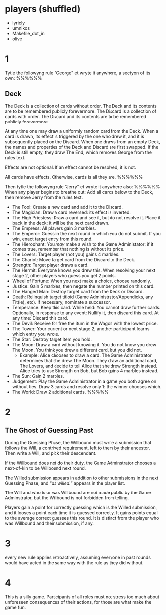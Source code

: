 # players (shuffled)
- lyricly
- umnikos
- Makefile_dot_in
- olive

# 1
Tytle the followyng rule "George" et wryte it anywhere, a sectyon of its own:
%%%%%%
## Deck
The Deck is a collection of cards without order. The Deck and its contents are to be remembered publicly forevermore. The Discard is a collection of cards with order. The Discard and its contents are to be remembered publicly forevermore.

At any time one may draw a uniformly random card from the Deck. When a card is drawn, its effect is triggered by the one who drew it, and it is subsequently placed on the Discard. When one draws from an empty Deck, the names and properties of the Deck and Discard are first swapped. If the Deck is still empty, they draw The End, which removes George from the rules text.

Effects are not optional. If an effect cannot be resolved, it is not.

All cards have effects. Otherwise, cards is all they are.
%%%%%%

Then tytle the followyng rule "Jerry" et wryte it anywhere also:
%%%%%%
When any player begins to breathe out: Add all cards below to the Deck, then remove Jerry from the rules text.

- The Fool: Create a new card and add it to the Discard.
- The Magician: Draw a card reversed: its effect is inverted.
- The High Priestess: Draw a card and see it, but do not resolve it. Place it back in the deck: it will be the next card drawn.
- The Empress: All players gain 3 marbles.
- The Emperor: Guess in the next round in which you do not submit. If you win, enact target entry from this round.
- The Hierophant: You *may* make a wish to the Game Administator: if it comes true, remember that nothing is without its price.
- The Lovers: Target player (not you) gains 4 marbles.
- The Chariot: Move target card from the Discard to the Deck.
- Strength: Target player draws a card.
- The Hermit: Everyone knows you drew this. When resolving your next stage 2, other players who guess you get 2 points.
- Wheel of Fortune: When you next make a choice, choose randomly.
- Justice: Gain 5 marbles, then negate the number printed on this card.
- The Hanged Man: Destroy target card from the Deck or Discard.
- Death: Relinquish target titloid (Game Administrator/Appendicks, any Tit(le), etc). If necessary, nominate a successor.
- Temperance: Keep this card. While held: You cannot draw further cards. Optionally, in response to any event: Nullify it, then discard this card. At any time: Discard this card.
- The Devil: Receive for free the itum in the Wagon with the lowest price.
- The Tower: Your current or next stage 2, another participant learns which entry you wrote.
- The Star: Destroy target item you hold.
- The Moon: Draw a card without knowing it. You do not know you drew The Moon. You think you drew a different card, but you did not.
  - Example: Alice chooses to draw a card. The Game Administrator determines that she drew The Moon. They draw an additional card, The Lovers, and decide to tell Alice that she drew Strength instead. Alice tries to use Strength on Bob, but Bob gains 4 marbles instead.
- The Sun: Gain 2 marbles.
- Judgement: Play the Game Administrator in a game you both agree on without ties. Draw 3 cards and resolve only 1: the winner chooses which.
- The World: Draw 2 additional cards.
%%%%%

# 2
## The Ghost of Guessing Past

During the Guessing Phase, the Willbound must write a submission that follows the Will, a contrived requirement, left to them by their ancestor.  Then write a Will, and pick their descendant.

If the Willbound does not do their duty, the Game Adminstrator chooses a next-of-kin to be Willbound next round.

The Willed submission appears in addition to other submissions in the next Guessing Phase, and “*as willed.*” appears in the player list.

The Will and who is or was Willbound are not made public by the Game Adminstrator, but the Willbound is not forbidden from telling.
 
Players gain a point for correctly guessing which is the Willed submission, and it looses a point each time it is guessed correctly.  It gains points equal to the average correct guesses this round.  It is distinct from the player who was Willbound and their submission, if any.

# 3
every new rule applies retroactively, assuming everyone in past rounds would have acted in the same way with the rule as they did without.

# 4
This is a silly game. Participants of all roles must not stress too much about unforeseen consequences of their actions, for those are what make the game fun.